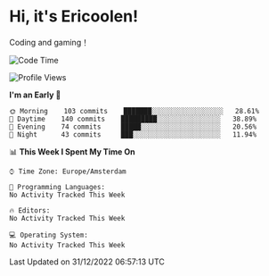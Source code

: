 # Hi, it's Ericoolen!
Coding and gaming！

<!--START_SECTION:waka-->
![Code Time](http://img.shields.io/badge/Code%20Time-590%20hrs%2011%20mins-blue)

![Profile Views](http://img.shields.io/badge/Profile%20Views-4-blue)

**I'm an Early 🐤** 

```text
🌞 Morning    103 commits    ███████░░░░░░░░░░░░░░░░░░   28.61% 
🌆 Daytime    140 commits    █████████░░░░░░░░░░░░░░░░   38.89% 
🌃 Evening    74 commits     █████░░░░░░░░░░░░░░░░░░░░   20.56% 
🌙 Night      43 commits     ███░░░░░░░░░░░░░░░░░░░░░░   11.94%

```


📊 **This Week I Spent My Time On** 

```text
⌚︎ Time Zone: Europe/Amsterdam

💬 Programming Languages: 
No Activity Tracked This Week

🔥 Editors: 
No Activity Tracked This Week

💻 Operating System: 
No Activity Tracked This Week

```


 Last Updated on 31/12/2022 06:57:13 UTC
<!--END_SECTION:waka-->

